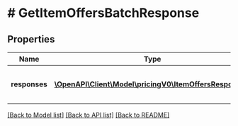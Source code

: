 # # GetItemOffersBatchResponse

## Properties

Name | Type | Description | Notes
------------ | ------------- | ------------- | -------------
**responses** | [**\OpenAPI\Client\Model\pricingV0\ItemOffersResponse[]**](ItemOffersResponse.md) | A list of &#x60;getItemOffers&#x60; batched responses. | [optional]

[[Back to Model list]](../../README.md#models) [[Back to API list]](../../README.md#endpoints) [[Back to README]](../../README.md)
